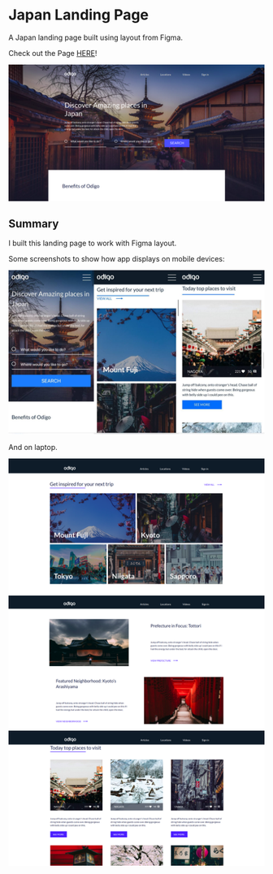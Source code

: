 # Japan Landing Page

A Japan landing page built using layout from Figma.

Check out the Page [HERE](https://japan-landing.vercel.app/)!

![Screenshot](ReadmeImages/MainPage.png)

## Summary

I built this landing page to work with Figma layout.

Some screenshots to show how app displays on mobile devices:

![Screenshot](ReadmeImages/Mobile__pages.png)

And on laptop.

![Screenshot](ReadmeImages/Laptop__first-page.png)
![Screenshot](ReadmeImages/Laptop__second-page.png)
![Screenshot](ReadmeImages/Laptop__third-page.png)
